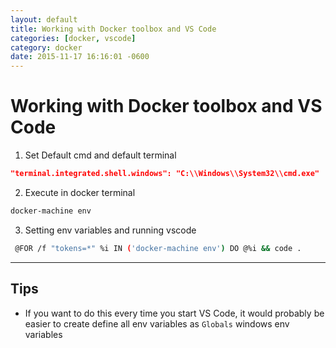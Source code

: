 ```yaml
---
layout: default
title: Working with Docker toolbox and VS Code
categories: [docker, vscode]
category: docker
date: 2015-11-17 16:16:01 -0600
---
```

# Working with Docker toolbox and VS Code

1. Set Default cmd and default terminal

```json
"terminal.integrated.shell.windows": "C:\\Windows\\System32\\cmd.exe"
```

2. Execute in docker terminal

```bash
docker-machine env
```

3. Setting env variables and running vscode

```bash
 @FOR /f "tokens=*" %i IN ('docker-machine env') DO @%i && code .
```

---

## Tips

- If you want to do this every time you start VS Code, it would probably be easier to create define all env variables as `Globals` windows env variables